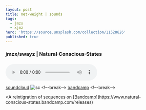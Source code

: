 ```yaml
---
layout: post
title: net·weight | sounds
tags:
  - jmzx
  - xjmz
hero: 'https://source.unsplash.com/collection/11528826'
published: true
---
```

###  jmzx/swayz | Natural·Conscious·States
<div class="cont">
<h3></h3>
</div>
<audio class="audio" controls="controls">
<source type="audio/mpeg" src="https://www.jmzx.uk/uploads/audio/A-102-In-a-day.mp3?_=1">
</audio>

[soundcloud](https://www.soundcloud.com/jmzx/dealin-minds-preview)
![sc](https://www.jmzx.uk/uploads/sc.png)
<!–-break-–>
[bandcamp](https://www.natural-conscious-states.bandcamp.com/releases)
<!–-break-–>
<div class="horizontal image"
<object type="image/svg+xml" datta="{{ site.blog.logo_path}}" relative_url }}" class="logosvg"></object>
  <span class="icon-neutral"></span>
>A reintigration of sequences on [Bandcamp](https://www.natural-conscious-states.bandcamp.com/releases)
